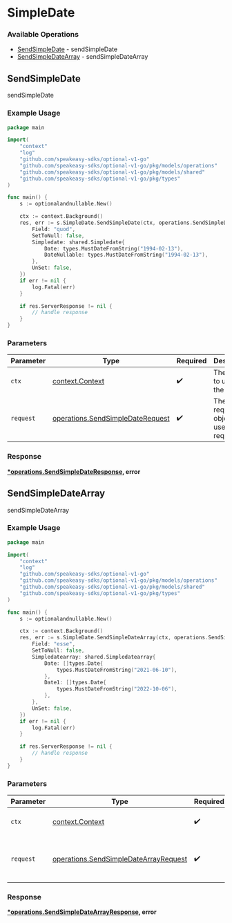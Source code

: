 # SimpleDate

### Available Operations

* [SendSimpleDate](#sendsimpledate) - sendSimpleDate
* [SendSimpleDateArray](#sendsimpledatearray) - sendSimpleDateArray

## SendSimpleDate

sendSimpleDate

### Example Usage

```go
package main

import(
	"context"
	"log"
	"github.com/speakeasy-sdks/optional-v1-go"
	"github.com/speakeasy-sdks/optional-v1-go/pkg/models/operations"
	"github.com/speakeasy-sdks/optional-v1-go/pkg/models/shared"
	"github.com/speakeasy-sdks/optional-v1-go/pkg/types"
)

func main() {
    s := optionalandnullable.New()

    ctx := context.Background()
    res, err := s.SimpleDate.SendSimpleDate(ctx, operations.SendSimpleDateRequest{
        Field: "quod",
        SetToNull: false,
        Simpledate: shared.Simpledate{
            Date: types.MustDateFromString("1994-02-13"),
            DateNullable: types.MustDateFromString("1994-02-13"),
        },
        UnSet: false,
    })
    if err != nil {
        log.Fatal(err)
    }

    if res.ServerResponse != nil {
        // handle response
    }
}
```

### Parameters

| Parameter                                                                            | Type                                                                                 | Required                                                                             | Description                                                                          |
| ------------------------------------------------------------------------------------ | ------------------------------------------------------------------------------------ | ------------------------------------------------------------------------------------ | ------------------------------------------------------------------------------------ |
| `ctx`                                                                                | [context.Context](https://pkg.go.dev/context#Context)                                | :heavy_check_mark:                                                                   | The context to use for the request.                                                  |
| `request`                                                                            | [operations.SendSimpleDateRequest](../../models/operations/sendsimpledaterequest.md) | :heavy_check_mark:                                                                   | The request object to use for the request.                                           |


### Response

**[*operations.SendSimpleDateResponse](../../models/operations/sendsimpledateresponse.md), error**


## SendSimpleDateArray

sendSimpleDateArray

### Example Usage

```go
package main

import(
	"context"
	"log"
	"github.com/speakeasy-sdks/optional-v1-go"
	"github.com/speakeasy-sdks/optional-v1-go/pkg/models/operations"
	"github.com/speakeasy-sdks/optional-v1-go/pkg/models/shared"
	"github.com/speakeasy-sdks/optional-v1-go/pkg/types"
)

func main() {
    s := optionalandnullable.New()

    ctx := context.Background()
    res, err := s.SimpleDate.SendSimpleDateArray(ctx, operations.SendSimpleDateArrayRequest{
        Field: "esse",
        SetToNull: false,
        Simpledatearray: shared.Simpledatearray{
            Date: []types.Date{
                types.MustDateFromString("2021-06-10"),
            },
            Date1: []types.Date{
                types.MustDateFromString("2022-10-06"),
            },
        },
        UnSet: false,
    })
    if err != nil {
        log.Fatal(err)
    }

    if res.ServerResponse != nil {
        // handle response
    }
}
```

### Parameters

| Parameter                                                                                      | Type                                                                                           | Required                                                                                       | Description                                                                                    |
| ---------------------------------------------------------------------------------------------- | ---------------------------------------------------------------------------------------------- | ---------------------------------------------------------------------------------------------- | ---------------------------------------------------------------------------------------------- |
| `ctx`                                                                                          | [context.Context](https://pkg.go.dev/context#Context)                                          | :heavy_check_mark:                                                                             | The context to use for the request.                                                            |
| `request`                                                                                      | [operations.SendSimpleDateArrayRequest](../../models/operations/sendsimpledatearrayrequest.md) | :heavy_check_mark:                                                                             | The request object to use for the request.                                                     |


### Response

**[*operations.SendSimpleDateArrayResponse](../../models/operations/sendsimpledatearrayresponse.md), error**

